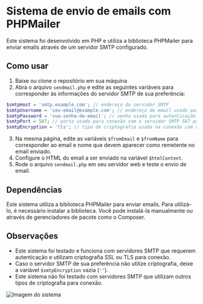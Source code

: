 # Sistema de envio de emails com PHPMailer

Este sistema foi desenvolvido em PHP e utiliza a biblioteca PHPMailer para enviar emails através de um servidor SMTP configurado.

## Como usar

1. Baixe ou clone o repositório em sua máquina
2. Abra o arquivo `sendmail.php` e edite as seguintes variáveis para corresponder às informações do servidor SMTP de sua preferência:

```php
$smtpHost = 'smtp.example.com'; // endereço do servidor SMTP
$smtpUsername = 'seu-email@example.com'; // endereço de email usado para autenticação no servidor SMTP
$smtpPassword = 'sua-senha-de-email'; // senha usada para autenticação no servidor SMTP
$smtpPort = 587; // porta usada para conexão com o servidor SMTP 587 para tls ou 465 para ssl
$smtpEncryption = 'tls'; // tipo de criptografia usada na conexão com o servidor SMTP (ssl ou tls)
```

3. Na mesma página, edite as variáveis `$fromEmail` e `$fromName` para corresponder ao email e nome que devem aparecer como remetente no email enviado.
4. Configure o HTML do email a ser enviado na variável `$htmlContent`.
5. Rode o arquivo `sendmail.php` em seu servidor web e teste o envio de email.

## Dependências

Este sistema utiliza a biblioteca PHPMailer para enviar emails. Para utilizá-lo, é necessário instalar a biblioteca. Você pode instalá-la manualmente ou através de gerenciadores de pacote como o Composer.

## Observações

- Este sistema foi testado e funciona com servidores SMTP que requerem autenticação e utilizam criptografia SSL ou TLS para conexão.
- Caso o servidor SMTP de sua preferência não utilize criptografia, deixe a variável `$smtpEncryption` vazia (`''`).
- Este sistema não foi testado com servidores SMTP que utilizam outros tipos de criptografia para conexão.


![Imagem do sistema](https://github.com/juanp00/sendmail/assets/57877908/3a6f1b91-75d7-4297-aee7-7b4b6d1502e8)
